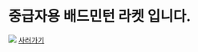 
<html>
<body>
<H1>중급자용 배드민턴 라켓 입니다.</H1>
<img src="http://postfiles11.naver.net/20150530_218/ioio9961_1432975756992cij3q_JPEG/%C1%DF%B1%DE%C0%DA%BF%EB%B6%F3%C4%CF.jpg?type=w3" />
<a href="http://www.badmintonmarket.co.kr/front/productdetail.php?productcode=047005006000000011&code=047002001000&sort=">사러가기 </a>
</body>
</html>
